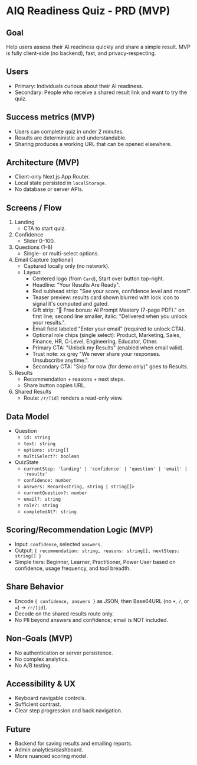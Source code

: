 # AIQ Readiness Quiz - PRD (MVP)

## Goal
Help users assess their AI readiness quickly and share a simple result. MVP is fully client-side (no backend), fast, and privacy-respecting.

## Users
- Primary: Individuals curious about their AI readiness.
- Secondary: People who receive a shared result link and want to try the quiz.

## Success metrics (MVP)
- Users can complete quiz in under 2 minutes.
- Results are deterministic and understandable.
- Sharing produces a working URL that can be opened elsewhere.

## Architecture (MVP)
- Client-only Next.js App Router.
- Local state persisted in `localStorage`.
- No database or server APIs.

## Screens / Flow
1. Landing
   - CTA to start quiz.
2. Confidence
   - Slider 0–100.
3. Questions (1–8)
   - Single- or multi-select options.
4. Email Capture (optional)
   - Captured locally only (no network).
   - Layout:
     - Centered logo (from `Card`), Start over button top-right.
     - Headline: "Your Results Are Ready".
     - Red subhead strip: "See your score, confidence level and more!".
     - Teaser preview: results card shown blurred with lock icon to signal it's computed and gated.
     - Gift strip: "🎁 Free bonus: AI Prompt Mastery (7-page PDF)." on first line; second line smaller, italic: "Delivered when you unlock your results.".
     - Email field labeled "Enter your email" (required to unlock CTA).
     - Optional role chips (single select): Product, Marketing, Sales, Finance, HR, C‑Level, Engineering, Educator, Other.
     - Primary CTA: "Unlock my Results" (enabled when email valid).
     - Trust note: xs grey "We never share your responses. Unsubscribe anytime.".
     - Secondary CTA: "Skip for now (for demo only)" goes to Results.
5. Results
   - Recommendation + reasons + next steps.
   - Share button copies URL.
6. Shared Results
   - Route: `/r/[id]` renders a read-only view.

## Data Model
- Question
  - `id: string`
  - `text: string`
  - `options: string[]`
  - `multiSelect?: boolean`
- QuizState
  - `currentStep: 'landing' | 'confidence' | 'question' | 'email' | 'results'`
  - `confidence: number`
  - `answers: Record<string, string | string[]>`
  - `currentQuestion?: number`
  - `email?: string`
  - `role?: string`
  - `completedAt?: string`

## Scoring/Recommendation Logic (MVP)
- Input: `confidence`, selected `answers`.
- Output: `{ recommendation: string, reasons: string[], nextSteps: string[] }`
- Simple tiers: Beginner, Learner, Practitioner, Power User based on confidence, usage frequency, and tool breadth.

## Share Behavior
- Encode `{ confidence, answers }` as JSON, then Base64URL (no `+`, `/`, or `=`) → `/r/[id]`.
- Decode on the shared results route only.
- No PII beyond answers and confidence; email is NOT included.

## Non-Goals (MVP)
- No authentication or server persistence.
- No complex analytics.
- No A/B testing.

## Accessibility & UX
- Keyboard navigable controls.
- Sufficient contrast.
- Clear step progression and back navigation.

## Future
- Backend for saving results and emailing reports.
- Admin analytics/dashboard.
- More nuanced scoring model. 